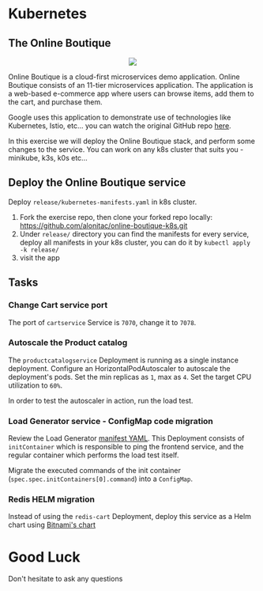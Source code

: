 # Kubernetes

## The Online Boutique

<p align="center">
<img src="img/onlineboutique.png" />
</p>

Online Boutique is a cloud-first microservices demo application. Online Boutique consists of an 11-tier microservices application. The application is a web-based e-commerce app where users can browse items, add them to the cart, and purchase them.

Google uses this application to demonstrate use of technologies like Kubernetes, Istio, etc... you can watch the original GitHub repo [here](https://github.com/GoogleCloudPlatform/microservices-demo).

In this exercise we will deploy the Online Boutique stack, and perform some changes to the service. You can work on any k8s cluster that suits you - minikube, k3s, k0s etc...

## Deploy the Online Boutique service

Deploy `release/kubernetes-manifests.yaml` in k8s cluster.

1. Fork the exercise repo, then clone your forked repo locally: https://github.com/alonitac/online-boutique-k8s.git
2. Under `release/` directory you can find the manifests for every service, deploy all manifests in your k8s cluster, you can do it by `kubectl apply -k release/`
3. visit the app


## Tasks

### Change Cart service port

The port of `cartservice` Service is `7070`, change it to `7078`.

### Autoscale the Product catalog


The `productcatalogservice` Deployment is running as a single instance deployment. Configure an HorizontalPodAutoscaler to autoscale the deployment's pods. Set the min replicas as `1`, max as `4`. Set the target CPU utilization to `60%`.

In order to test the autoscaler in action, run the load test.

### Load Generator service - ConfigMap code migration

Review the Load Generator [manifest YAML](release/load-generator.yaml). This Deployment consists of `initContainer` which is responsible to ping the frontend service, and the regular container which performs the load test itself.

Migrate the executed commands of the init container (`spec.spec.initContainers[0].command`) into a `ConfigMap`.

### Redis HELM migration

Instead of using the `redis-cart` Deployment, deploy this service as a Helm chart using [Bitnami's chart](https://github.com/bitnami/charts/tree/main/bitnami/redis/#installing-the-chart)

###


# Good Luck

Don't hesitate to ask any questions
